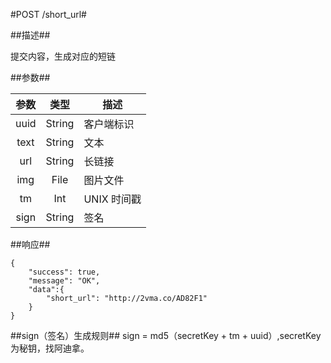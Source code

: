 #POST /short_url#

##描述##

提交内容，生成对应的短链


##参数##

| 参数         	| 类型         	| 描述  					|
|:-------------:|:-------------:| -----					|
| uuid      	| String 		| 客户端标识 				|
| text		   	| String 		| 文本				 	|
| url			| String		| 长链接					|
| img			| File			| 图片文件				|
| tm      		| Int       	| UNIX 时间戳 			|
| sign 			| String      	| 签名 					|


##响应##

	{
		"success": true,
		"message": "OK",
		"data":{
			"short_url": "http://2vma.co/AD82F1"
		}
	}

##sign（签名）生成规则##
sign = md5（secretKey + tm + uuid）,secretKey为秘钥，找阿迪拿。